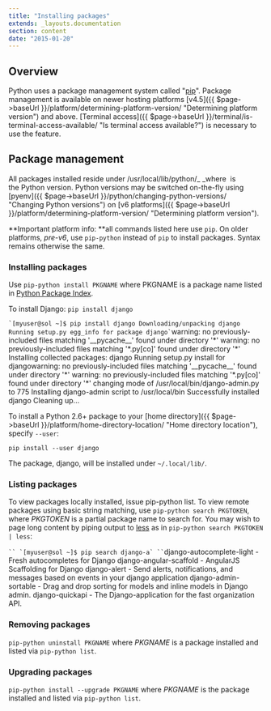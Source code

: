 ```yaml
---
title: "Installing packages"
extends: _layouts.documentation
section: content
date: "2015-01-20"
---
```


## Overview

Python uses a package management system called "[pip](https://pypi.python.org/pypi/pip)". Package management is available on newer hosting platforms [v4.5]({{ $page->baseUrl }}/platform/determining-platform-version/ "Determining platform version") and above. [Terminal access]({{ $page->baseUrl }}/terminal/is-terminal-access-available/ "Is terminal access available?") is necessary to use the feature.

## Package management

All packages installed reside under /usr/local/lib/python/_<VERSION> _where _<VERSION>_ is the Python version. Python versions may be switched on-the-fly using [pyenv]({{ $page->baseUrl }}/python/changing-python-versions/ "Changing Python versions") on [v6 platforms]({{ $page->baseUrl }}/platform/determining-platform-version/ "Determining platform version").

**Important platform info: **all commands listed here use `pip`. On older platforms, _pre-v6_, use `pip-python` instead of `pip` to install packages. Syntax remains otherwise the same.

### Installing packages

Use `pip-python install PKGNAME` where PKGNAME is a package name listed in [Python Package Index](https://pypi.python.org/pypi).

To install Django: `pip install django`

`` `[myuser@sol ~]$ pip install django Downloading/unpacking django Running setup.py egg_info for package django` ``warning: no previously-included files matching '\_\_pycache\_\_' found under directory '\*' warning: no previously-included files matching '\*.py\[co\]' found under directory '\*' Installing collected packages: django Running setup.py install for djangowarning: no previously-included files matching '\_\_pycache\_\_' found under directory '\*' warning: no previously-included files matching '\*.py\[co\]' found under directory '\*' changing mode of /usr/local/bin/django-admin.py to 775 Installing django-admin script to /usr/local/bin Successfully installed django Cleaning up...

To install a Python 2.6+ package to your [home directory]({{ $page->baseUrl }}/platform/home-directory-location/ "Home directory location"), specify `--user`:

`pip install --user django`

The package, django, will be installed under `~/.local/lib/`.

### Listing packages

To view packages locally installed, issue pip-python list. To view remote packages using basic string matching, use `pip-python search PKGTOKEN`, where _PKGTOKEN_ is a partial package name to search for. You may wish to page long content by piping output to [less](http://apiscp.com/linux-man/man1/more.1.html) as in `pip-python search PKGTOKEN | less`:

``` `` `[myuser@sol ~]$ pip search django-a` `` ```django-autocomplete-light - Fresh autocompletes for Django django-angular-scaffold - AngularJS Scaffolding for Django django-alert - Send alerts, notifications, and messages based on events in your django application django-admin-sortable - Drag and drop sorting for models and inline models in Django admin. django-quickapi - The Django-application for the fast organization API.

### Removing packages

`pip-python uninstall PKGNAME` where _PKGNAME_ is a package installed and listed via `pip-python list`.

### Upgrading packages

`pip-python install --upgrade PKGNAME` where _PKGNAME_ is the package installed and listed via `pip-python list`.
